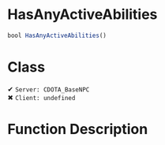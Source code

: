 # HasAnyActiveAbilities
```js
bool HasAnyActiveAbilities()
```
# Class
✔ `Server: CDOTA_BaseNPC`  
✖ `Client: undefined`  

# Function Description

